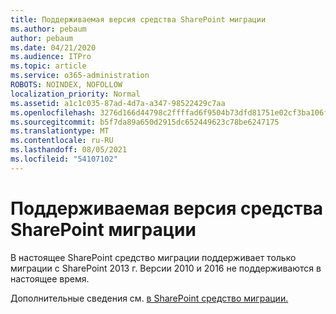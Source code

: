 ```yaml
---
title: Поддерживаемая версия средства SharePoint миграции
ms.author: pebaum
author: pebaum
ms.date: 04/21/2020
ms.audience: ITPro
ms.topic: article
ms.service: o365-administration
ROBOTS: NOINDEX, NOFOLLOW
localization_priority: Normal
ms.assetid: a1c1c035-87ad-4d7a-a347-98522429c7aa
ms.openlocfilehash: 3276d166d44798c2ffffad6f9504b73dfd81751e02cf3ba106ff6f89a9fc30b1
ms.sourcegitcommit: b5f7da89a650d2915dc652449623c78be6247175
ms.translationtype: MT
ms.contentlocale: ru-RU
ms.lasthandoff: 08/05/2021
ms.locfileid: "54107102"
---
```

# <a name="supported-version-of-the-sharepoint-migration-tool"></a>Поддерживаемая версия средства SharePoint миграции



В настоящее SharePoint средство миграции поддерживает только миграции с SharePoint 2013 г. Версии 2010 и 2016 не поддерживаются в настоящее время.
  
Дополнительные сведения см. [в SharePoint средство миграции.](https://go.microsoft.com/fwlink/?linkid=2044765&amp;clcid=0x409)
  

